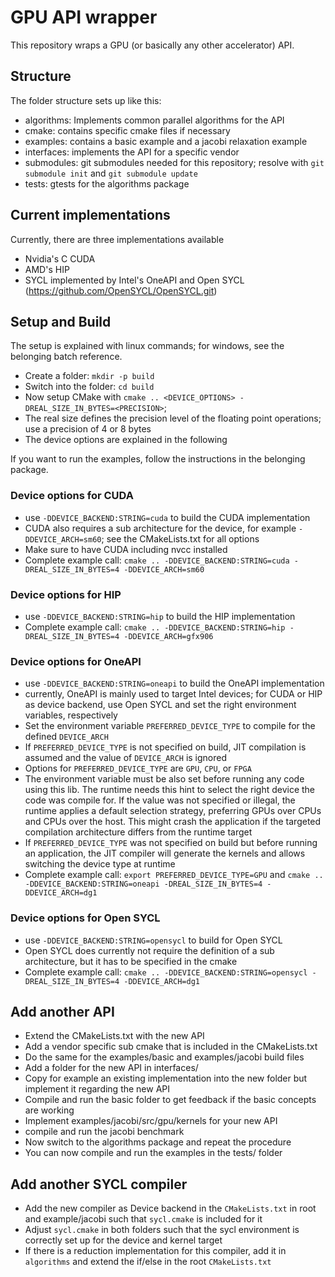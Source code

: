 # GPU API wrapper
This repository wraps a GPU (or basically any other accelerator) API.

## Structure
The folder structure sets up like this:
* algorithms: Implements common parallel algorithms for the API
* cmake: contains specific cmake files if necessary
* examples: contains a basic example and a jacobi relaxation example    
* interfaces: implements the API for a specific vendor
* submodules: git submodules  needed for this repository; resolve with `git submodule init` and `git submodule update`
* tests: gtests for the algorithms package

## Current implementations
Currently, there are three implementations available
* Nvidia's C CUDA
* AMD's HIP
* SYCL implemented by Intel's OneAPI and Open SYCL (https://github.com/OpenSYCL/OpenSYCL.git)

## Setup and Build
The setup is explained with linux commands; for windows, see the belonging batch reference.

* Create a folder: `mkdir -p build`
* Switch into the folder: `cd build`
* Now setup CMake with `cmake .. <DEVICE_OPTIONS> -DREAL_SIZE_IN_BYTES=<PRECISION>`; 
* The real size defines the precision level of the floating point operations; use a precision of 4 or 8 bytes
* The device options are explained in the following

If you want to run the examples, follow the instructions in the belonging package.

### Device options for CUDA
* use `-DDEVICE_BACKEND:STRING=cuda` to build the CUDA implementation 
* CUDA also requires a sub architecture for the device, for example `-DDEVICE_ARCH=sm60`; see the CMakeLists.txt for all options
* Make sure to have CUDA including nvcc installed 
* Complete example call: `cmake .. -DDEVICE_BACKEND:STRING=cuda -DREAL_SIZE_IN_BYTES=4 -DDEVICE_ARCH=sm60`

### Device options for HIP
* use `-DDEVICE_BACKEND:STRING=hip` to build the HIP implementation 
* Complete example call: `cmake .. -DDEVICE_BACKEND:STRING=hip -DREAL_SIZE_IN_BYTES=4 -DDEVICE_ARCH=gfx906`

### Device options for OneAPI
* use `-DDEVICE_BACKEND:STRING=oneapi` to build the OneAPI implementation
* currently, OneAPI is mainly used to target Intel devices; for CUDA or HIP as device backend, use Open SYCL and set the right environment variables, respectively
* Set the environment variable `PREFERRED_DEVICE_TYPE` to compile for the defined `DEVICE_ARCH`
* If `PREFERRED_DEVICE_TYPE` is not specified on build, JIT compilation is assumed and the value of `DEVICE_ARCH` is ignored
* Options for `PREFERRED_DEVICE_TYPE` are `GPU`, `CPU`, or `FPGA`
* The environment variable must be also set before running any code using this lib. The runtime needs this hint to select the right device the code was compile for. If the value was not specified or illegal, the runtime applies a default selection strategy, preferring GPUs over CPUs and CPUs over the host. This might crash the application if the targeted compilation architecture differs from the runtime target
* If `PREFERRED_DEVICE_TYPE` was not specified on build but before running an application, the JIT compiler will generate the kernels and allows switching the device type at runtime
* Complete example call: `export PREFERRED_DEVICE_TYPE=GPU` and `cmake .. -DDEVICE_BACKEND:STRING=oneapi -DREAL_SIZE_IN_BYTES=4 -DDEVICE_ARCH=dg1`

### Device options for Open SYCL
* use `-DDEVICE_BACKEND:STRING=opensycl` to build for Open SYCL
* Open SYCL does currently not require the definition of a sub architecture, but it has to be specified in the cmake
*  Complete example call: `cmake .. -DDEVICE_BACKEND:STRING=opensycl -DREAL_SIZE_IN_BYTES=4 -DDEVICE_ARCH=dg1`

## Add another API
* Extend the CMakeLists.txt with the new API
* Add a vendor specific sub cmake that is included in the CMakeLists.txt
* Do the same for the examples/basic and examples/jacobi build files
* Add a folder for the new API in interfaces/
* Copy for example an existing implementation into the new folder but implement it regarding the new API
* Compile and run the basic folder to get feedback if the basic concepts are working
* Implement examples/jacobi/src/gpu/kernels for your new API
* compile and run the jacobi benchmark
* Now switch to the algorithms package and repeat the procedure
* You can now compile and run the examples in the tests/ folder

## Add another SYCL compiler
* Add the new compiler as Device backend in the `CMakeLists.txt` in root and example/jacobi such that `sycl.cmake` is included for it
* Adjust `sycl.cmake` in both folders such that the sycl environment is correctly set up for the device and kernel target
* If there is a reduction implementation for this compiler, add it in `algorithms` and extend the if/else in the root `CMakeLists.txt` 
